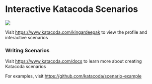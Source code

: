 # Interactive Katacoda Scenarios

[![](http://shields.katacoda.com/katacoda/kingardeepak/count.svg)](https://www.katacoda.com/kingardeepak "Get your profile on Katacoda.com")

Visit https://www.katacoda.com/kingardeepak to view the profile and interactive scenarios

### Writing Scenarios
Visit https://www.katacoda.com/docs to learn more about creating Katacoda scenarios

For examples, visit https://github.com/katacoda/scenario-example

